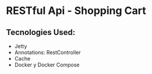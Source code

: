 # RESTful Api - Shopping Cart

## Tecnologies Used:

- Jetty
- Annotations: RestController
- Cache
- Docker y Docker Compose